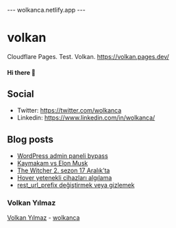 ---  wolkanca.netlify.app ---
# volkan
Cloudflare Pages. Test. Volkan. https://volkan.pages.dev/

#### Hi there 👋

## Social
- Twitter: https://twitter.com/wolkanca
- Linkedin: https://www.linkedin.com/in/wolkanca/


## Blog posts
<!-- BLOG-POST-LIST:START -->
- [WordPress admin paneli bypass](https://wolkanca.com.tr/wordpress-admin-paneli-bypass/)
- [Kaymakam vs Elon Musk](https://wolkanca.com.tr/kaymakam-vs-elon-musk/)
- [The Witcher 2. sezon 17 Aralık’ta](https://wolkanca.com.tr/the-witcher-2-sezon-17-aralikta/)
- [Hover yetenekli cihazları algılama](https://wolkanca.com.tr/hover-yetenekli-cihazlari-algilama/)
- [rest_url_prefix değiştirmek veya gizlemek](https://wolkanca.com.tr/rest_url_prefix-degistirmek-veya-gizlemek/)
<!-- BLOG-POST-LIST:END -->


### Volkan Yılmaz

[Volkan Yılmaz](https://volkanyilmaz.com.tr/) - [wolkanca](https://wolkanca.com.tr/)

